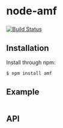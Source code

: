 node-amf
========
### 
[![Build Status](https://secure.travis-ci.org/TooTallNate/node-amf.png)](http://travis-ci.org/TooTallNate/node-amf)



Installation
------------

Install through npm:

``` bash
$ npm install amf
```


Example
-------


``` javascript
```


API
---

